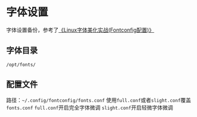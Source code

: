 # 字体设置

字体设置备份，参考了[《Linux字体美化实战(Fontconfig配置)》](http://www.jinbuguo.com/gui/linux_fontconfig.html)


## 字体目录

```
/opt/fonts/
```

## 配置文件

路径：```~/.config/fontconfig/fonts.conf```
使用```full.conf```或者```slight.conf```覆盖```fonts.conf```
```full.conf```开启完全字体微调
```slight.conf```开启轻微字体微调